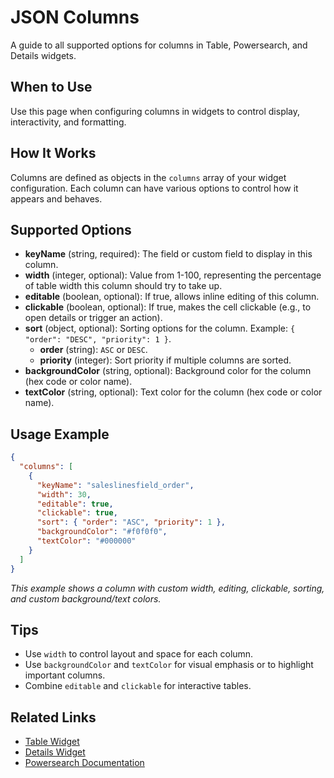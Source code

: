 # JSON Columns

A guide to all supported options for columns in Table, Powersearch, and Details widgets.

## When to Use
Use this page when configuring columns in widgets to control display, interactivity, and formatting.

## How It Works
Columns are defined as objects in the `columns` array of your widget configuration. Each column can have various options to control how it appears and behaves.

## Supported Options
- **keyName** (string, required): The field or custom field to display in this column.
- **width** (integer, optional): Value from 1-100, representing the percentage of table width this column should try to take up.
- **editable** (boolean, optional): If true, allows inline editing of this column.
- **clickable** (boolean, optional): If true, makes the cell clickable (e.g., to open details or trigger an action).
- **sort** (object, optional): Sorting options for the column. Example: `{ "order": "DESC", "priority": 1 }`.
  - **order** (string): `ASC` or `DESC`.
  - **priority** (integer): Sort priority if multiple columns are sorted.
- **backgroundColor** (string, optional): Background color for the column (hex code or color name).
- **textColor** (string, optional): Text color for the column (hex code or color name).

## Usage Example
```json
{
  "columns": [
    {
      "keyName": "saleslinesfield_order",
      "width": 30,
      "editable": true,
      "clickable": true,
      "sort": { "order": "ASC", "priority": 1 },
      "backgroundColor": "#f0f0f0",
      "textColor": "#000000"
    }
  ]
}
```
*This example shows a column with custom width, editing, clickable, sorting, and custom background/text colors.*

## Tips
- Use `width` to control layout and space for each column.
- Use `backgroundColor` and `textColor` for visual emphasis or to highlight important columns.
- Combine `editable` and `clickable` for interactive tables.

## Related Links
- [Table Widget](/docs/modules/widgets/table.md)
- [Details Widget](/docs/modules/widgets/details.md)
- [Powersearch Documentation](/docs/modules/powersearch.md)
